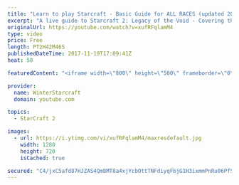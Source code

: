 ```yaml
---
title: "Learn to play Starcraft - Basic Guide for ALL RACES (updated 2017)"
excerpt: "A live guide to Starcraft 2: Legacy of the Void - Covering the basics and build orders for all of the races, and covering the important decisions to be made early in the game.  Not a step by step guide but a demonstration once you have the very basics of the units and races!"
originalUrl: https://youtube.com/watch?v=xufRFqlamM4
type: video
price: Free
length: PT2H42M46S
publishedDateTime: 2017-11-19T17:09:41Z
heat: 50

featuredContent: "<iframe width=\"800\" height=\"500\" frameborder=\"0\" src=\"https://www.youtube.com/embed/xufRFqlamM4\" allow=\"accelerometer; autoplay; encrypted-media; gyroscope; picture-in-picture\" allowfullscreen></iframe>"

provider:
  name: WinterStarcraft
  domain: youtube.com

topics:
  - StarCraft 2

images:
  - url: https://i.ytimg.com/vi/xufRFqlamM4/maxresdefault.jpg
    width: 1280
    height: 720
    isCached: true

secured: "C4/jxC5afd87HJZAS4Qm8MT8a4xjYcbOttTNFdiyqFbjG1H3ixmmPnRu06Pf55KiTUwTSVFlCQTsSOHx6Q6aSnYqQiVV5GmppAi5fUBm6Yk7DigEGT7Hk3/xwe4+ppVQrt4xIkznf5LlmajPQtD7s2JpfeD1/8WxZWoBp+CUaG/HD1zC+DQ4sKBu5Taxw8x2/g7MA/b3S7UfJV1X6jcjCfbqPqZJqGdj+Hqa2dC0c0IXTnWvjFJPBBUKRd5OjTJO4sFbwY0IpKPW5Ih5vdMn4UC7Lhax75/PcPsa2PjMFBWP8pv5A6uFiEd100hbHITCUOxN0jVaJDR2Nu8Vuree/NzI2CRDL6fQXASemrDYk6G5I1IyoQupqbDy2R+mJZhaKtYQexW749Jrfy+sGnrl1vcZyu+e5Ex2vEJmowoOD5fIRcIGlT1EL2suzqsNNRJG;CRFwrbLTjKKyW3mtDJ5Auw=="
---
```


